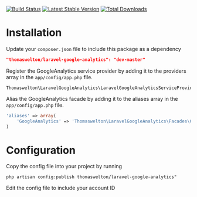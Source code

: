 [![Build Status](https://travis-ci.org/thomaswelton/laravel-google-analytics.png?branch=master)](https://travis-ci.org/thomaswelton/laravel-google-analytics)
[![Latest Stable Version](https://poser.pugx.org/thomaswelton/laravel-google-analytics/v/stable.png)](https://packagist.org/packages/thomaswelton/laravel-google-analytics)
[![Total Downloads](https://poser.pugx.org/thomaswelton/laravel-google-analytics/downloads.png)](https://packagist.org/packages/thomaswelton/laravel-google-analytics)


# Installation

Update your `composer.json` file to include this package as a dependency
```json
"thomaswelton/laravel-google-analytics": "dev-master"
```

Register the GoogleAnalytics service provider by adding it to the providers array in the `app/config/app.php` file. 
```
Thomaswelton\LaravelGoogleAnalytics\LaravelGoogleAnalyticsServiceProvider
```

Alias the GoogleAnalytics facade by adding it to the aliases array in the `app/config/app.php` file. 
```php
'aliases' => array(
	'GoogleAnalytics' => 'Thomaswelton\LaravelGoogleAnalytics\Facades\GoogleAnalytics'
)
```

# Configuration

Copy the config file into your project by running
```
php artisan config:publish thomaswelton/laravel-google-analytics"
```

Edit the config file to include your account ID
